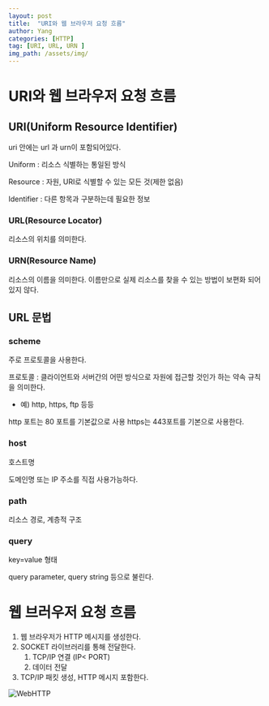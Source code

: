 ```yaml
---
layout: post
title:  "URI와 웹 브라우저 요청 흐름"
author: Yang
categories: [HTTP]
tag: [URI, URL, URN ]
img_path: /assets/img/
---
```



# URI와 웹 브라우저 요청 흐름

## URI(Uniform Resource Identifier)

uri 안에는 url 과 urn이 포함되어있다.

Uniform :  리소스 식별하는 통일된 방식

Resource : 자원, URI로 식별할 수 있는 모든 것(제한 없음)

Identifier : 다른 항목과 구분하는데 필요한 정보

### URL(Resource Locator)

리소스의 위치를 의미한다.

### URN(Resource Name)

리소스의 이름을 의미한다. 
이름만으로 실제 리소스를 찾을 수 있는 방법이 보편화 되어있지 않다.

## URL 문법

### scheme

주로 프로토콜을 사용한다.

프로토콜 : 클라이언트와 서버간의 어떤 방식으로 자원에 접근할 것인가 하는 약속 규칙을 의미한다.

- 예) http, https, ftp 등등

http 포트는 80 포트를 기본값으로 사용 https는 443포트를 기본으로 사용한다.

### host

호스트명

도메인명 또는 IP 주소를 직접 사용가능하다.

### path

리소스 경로, 계층적 구조

### query

key=value 형태

query parameter, query string 등으로 불린다.

# 웹 브러우저 요청 흐름

1. 웹 브라우저가 HTTP 메시지를 생성한다.
2. SOCKET 라이브러리를 통해 전달한다.
    1. TCP/IP 연결 (IP< PORT)
    2. 데이터 전달
3. TCP/IP 패킷 생성, HTTP 메시지 포함한다.

![WebHTTP](WebHTTP.png)

